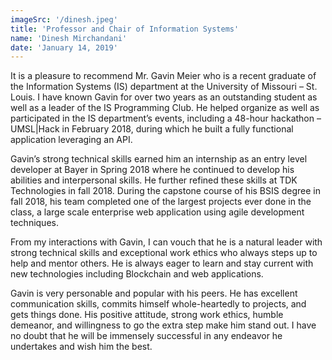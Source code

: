 ```yaml
---
imageSrc: '/dinesh.jpeg'
title: 'Professor and Chair of Information Systems'
name: 'Dinesh Mirchandani'
date: 'January 14, 2019'
---
```


It is a pleasure to recommend Mr. Gavin Meier who is a recent graduate of the Information Systems (IS) department at the University of Missouri – St. Louis. I have known Gavin for over two years as an outstanding student as well as a leader of the IS Programming Club. He helped organize as well as participated in the IS department’s events, including a 48-hour hackathon – UMSL|Hack in February 2018, during which he built a fully functional application leveraging an API.

Gavin’s strong technical skills earned him an internship as an entry level developer at Bayer in Spring 2018 where he continued to develop his abilities and interpersonal skills. He further refined these skills at TDK Technologies in fall 2018. During the capstone course of his BSIS degree in fall 2018, his team completed one of the largest projects ever done in the class, a large scale enterprise web application using agile development techniques.

From my interactions with Gavin, I can vouch that he is a natural leader with strong technical skills and exceptional work ethics who always steps up to help and mentor others. He is always eager to learn and stay current with new technologies including Blockchain and web applications.

Gavin is very personable and popular with his peers. He has excellent communication skills, commits himself whole-heartedly to projects, and gets things done. His positive attitude, strong work ethics, humble demeanor, and willingness to go the extra step make him stand out. I have no doubt that he will be immensely successful in any endeavor he undertakes and wish him the best.
